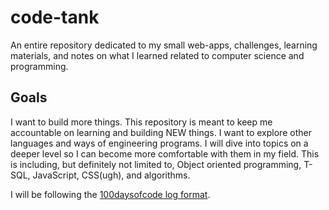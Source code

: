 # code-tank
An entire repository dedicated to my small web-apps, challenges, learning materials, and notes on what I learned related to computer science and programming.

## Goals
I want to build more things. This repository is meant to keep me accountable on learning and building NEW things. I want to explore other languages and ways of engineering programs. I will dive into topics on a deeper level so I can become more comfortable with them in my field. This is including, but definitely not limited to, Object oriented programming, T-SQL, JavaScript, CSS(ugh), and algorithms. 

I will be following the [100daysofcode log format](https://github.com/kallaway/100-days-of-code/blob/master/log.md "100daysofcode logger format").


